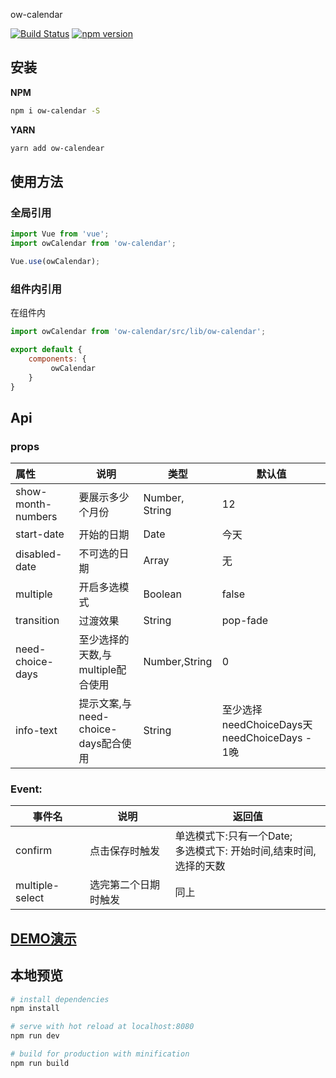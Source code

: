 ow-calendar

[![Build Status](https://travis-ci.org/HowardTangHw/ow-calendar.svg?branch=master)](https://travis-ci.org/HowardTangHw/ow-calendar)
[![npm version](https://img.shields.io/npm/v/ow-calendar.svg?style=flat)](https://www.npmjs.com/package/ow-calendar)



##  安装

**NPM**

```bash
npm i ow-calendar -S
```

**YARN**

```bash
yarn add ow-calendear
```



## 使用方法

### 全局引用

```javascript
import Vue from 'vue';
import owCalendar from 'ow-calendar';

Vue.use(owCalendar);

```



### 组件内引用

在组件内

```javascript
import owCalendar from 'ow-calendar/src/lib/ow-calendar';
```

```javascript
export default {
    components: {
         owCalendar
    }
}
```



## Api

### props

| 属性               | 说明                                | 类型           | 默认值                                       |
| :----------------- | ----------------------------------- | -------------- | -------------------------------------------- |
| show-month-numbers | 要展示多少个月份                    | Number, String | 12                                           |
| start-date         | 开始的日期                          | Date           | 今天                                         |
| disabled-date      | 不可选的日期                        | Array          | 无                                           |
| multiple           | 开启多选模式                        | Boolean        | false                                        |
| transition         | 过渡效果                            | String         | pop-fade                                     |
| need-choice-days   | 至少选择的天数,与multiple配合使用   | Number,String  | 0                                            |
| info-text          | 提示文案,与need-choice-days配合使用 | String         | 至少选择needChoiceDays天needChoiceDays - 1晚 |

### Event:

| 事件名          | 说明                 | 返回值                                                       |
| --------------- | -------------------- | ------------------------------------------------------------ |
| confirm         | 点击保存时触发       | 单选模式下:只有一个Date;<br />多选模式下: 开始时间,结束时间,选择的天数 |
| multiple-select | 选完第二个日期时触发 | 同上                                                         |



## [DEMO演示](http://118.24.147.117/ow-calendar/)

## 本地预览

``` bash
# install dependencies
npm install

# serve with hot reload at localhost:8080
npm run dev

# build for production with minification
npm run build
```


